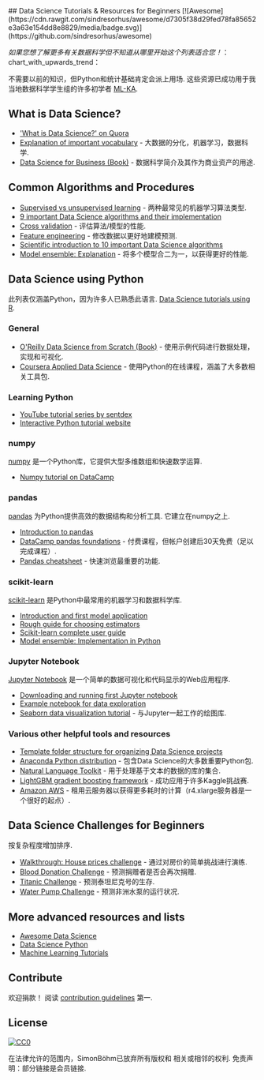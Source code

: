 <div class="github-widget" data-repo="siboehm/awesome-learn-datascience"></div>
## Data Science Tutorials & Resources for Beginners [![Awesome](https://cdn.rawgit.com/sindresorhus/awesome/d7305f38d29fed78fa85652e3a63e154dd8e8829/media/badge.svg)](https://github.com/sindresorhus/awesome)

*如果您想了解更多有关数据科学但不知道从哪里开始这个列表适合您！*：chart_with_upwards_trend：

 不需要以前的知识，但Python和统计基础肯定会派上用场.  这些资源已成功用于我当地数据科学学生组的许多初学者 [ML-KA](http://ml-ka.de/).

## What is Data Science?

- ['What is Data Science?' on Quora](https://www.quora.com/What-is-data-science)
- [Explanation of important vocabulary](https://www.quora.com/What-is-the-difference-between-Data-Analytics-Data-Analysis-Data-Mining-Data-Science-Machine-Learning-and-Big-Data-1?share=1) - 大数据的分化，机器学习，数据科学.
- [Data Science for Business (Book)](https://amzn.to/2voPJUi) - 数据科学简介及其作为商业资产的用途.

## Common Algorithms and Procedures

- [Supervised vs unsupervised learning](https://stackoverflow.com/questions/1832076/what-is-the-difference-between-supervised-learning-and-unsupervised-learning) - 两种最常见的机器学习算法类型. 
- [9 important Data Science algorithms and their implementation](https://nbviewer.jupyter.org/github/jakevdp/PythonDataScienceHandbook/blob/master/notebooks/05.05-Naive-Bayes.ipynb) 
- [Cross validation](https://nbviewer.jupyter.org/github/jakevdp/PythonDataScienceHandbook/blob/master/notebooks/05.03-Hyperparameters-and-Model-Validation.ipynb) - 评估算法/模型的性能.
- [Feature engineering](https://nbviewer.jupyter.org/github/jakevdp/PythonDataScienceHandbook/blob/master/notebooks/05.04-Feature-Engineering.ipynb) - 修改数据以更好地建模预测.
- [Scientific introduction to 10 important Data Science algorithms](http://www.cs.umd.edu/%7Esamir/498/10Algorithms-08.pdf)
- [Model ensemble: Explanation](https://www.analyticsvidhya.com/blog/2017/02/introduction-to-ensembling-along-with-implementation-in-r/) - 将多个模型合二为一，以获得更好的性能.

## Data Science using Python
此列表仅涵盖Python，因为许多人已熟悉此语言. [Data Science tutorials using R](https://github.com/ujjwalkarn/DataScienceR).

### General

- [O'Reilly Data Science from Scratch (Book)](https://amzn.to/2GSjjrK) - 使用示例代码进行数据处理，实现和可视化.
- [Coursera Applied Data Science](https://www.coursera.org/specializations/data-science-python) - 使用Python的在线课程，涵盖了大多数相关工具包. 

### Learning Python

- [YouTube tutorial series by sentdex](https://www.youtube.com/watch?v=oVp1vrfL_w4&list=PLQVvvaa0QuDe8XSftW-RAxdo6OmaeL85M)
- [Interactive Python tutorial website](http://www.learnpython.org/)

### numpy
[numpy](http://www.numpy.org/) 是一个Python库，它提供大型多维数组和快速数学运算.

- [Numpy tutorial on DataCamp](https://www.datacamp.com/community/tutorials/python-numpy-tutorial#gs.h3DvLnk)

### pandas
[pandas](http://pandas.pydata.org/index.html)  为Python提供高效的数据结构和分析工具.  它建立在numpy之上.

- [Introduction to pandas](http://www.synesthesiam.com/posts/an-introduction-to-pandas.html)
- [DataCamp pandas foundations](https://www.datacamp.com/courses/pandas-foundations) - 付费课程，但帐户创建后30天免费（足以完成课程）.
- [Pandas cheatsheet](https://github.com/pandas-dev/pandas/blob/master/doc/cheatsheet/Pandas_Cheat_Sheet.pdf) - 快速浏览最重要的功能.

### scikit-learn
[scikit-learn](http://scikit-learn.org/stable/) 是Python中最常用的机器学习和数据科学库.

- [Introduction and first model application](https://nbviewer.jupyter.org/github/jakevdp/PythonDataScienceHandbook/blob/master/notebooks/05.02-Introducing-Scikit-Learn.ipynb)
- [Rough guide for choosing estimators](http://scikit-learn.org/stable/tutorial/machine_learning_map/)
- [Scikit-learn complete user guide](http://scikit-learn.org/stable/user_guide.html)
- [Model ensemble: Implementation in Python](http://machinelearningmastery.com/ensemble-machine-learning-algorithms-python-scikit-learn/)

### Jupyter Notebook
[Jupyter Notebook](https://jupyter.org/) 是一个简单的数据可视化和代码显示的Web应用程序.

- [Downloading and running first Jupyter notebook](https://jupyter.org/install.html)
- [Example notebook for data exploration](https://www.kaggle.com/sudalairajkumar/simple-exploration-notebook-instacart)
- [Seaborn data visualization tutorial](https://elitedatascience.com/python-seaborn-tutorial) - 与Jupyter一起工作的绘图库.


### Various other helpful tools and resources

- [Template folder structure for organizing Data Science projects](https://github.com/drivendata/cookiecutter-data-science)
- [Anaconda Python distribution](https://www.continuum.io/downloads) - 包含Data Science的大多数重要Python包.
- [Natural Language Toolkit](http://www.nltk.org/) - 用于处理基于文本的数据的库的集合.
- [LightGBM gradient boosting framework](https://github.com/Microsoft/LightGBM) - 成功应用于许多Kaggle挑战赛.
- [Amazon AWS](https://aws.amazon.com/) - 租用云服务器以获得更多耗时的计算（r4.xlarge服务器是一个很好的起点）.


## Data Science Challenges for Beginners
按复杂程度增加排序.

- [Walkthrough: House prices challenge](https://www.dataquest.io/blog/kaggle-getting-started/) - 通过对房价的简单挑战进行演练.
- [Blood Donation Challenge](https://www.drivendata.org/competitions/2/warm-up-predict-blood-donations/) - 预测捐赠者是否会再次捐赠.
- [Titanic Challenge](https://www.kaggle.com/c/titanic) - 预测泰坦尼克号的生存.
- [Water Pump Challenge](https://www.drivendata.org/competitions/7/pump-it-up-data-mining-the-water-table/) - 预测非洲水泵的运行状况.

## More advanced resources and lists

- [Awesome Data Science](https://github.com/bulutyazilim/awesome-datascience)
- [Data Science Python](https://github.com/ujjwalkarn/DataSciencePython)
- [Machine Learning Tutorials](https://github.com/ujjwalkarn/Machine-Learning-Tutorials)

## Contribute

 欢迎捐款！  阅读 [contribution guidelines](https://github.com/siboehm/awesome-learn-datascience/blob/master/contributing.md) 第一.


## License

[![CC0](http://mirrors.creativecommons.org/presskit/buttons/88x31/svg/cc-zero.svg)](http://creativecommons.org/publicdomain/zero/1.0)

在法律允许的范围内，SimonBöhm已放弃所有版权和
 相关或相邻的权利.  免责声明：部分链接是会员链接.
